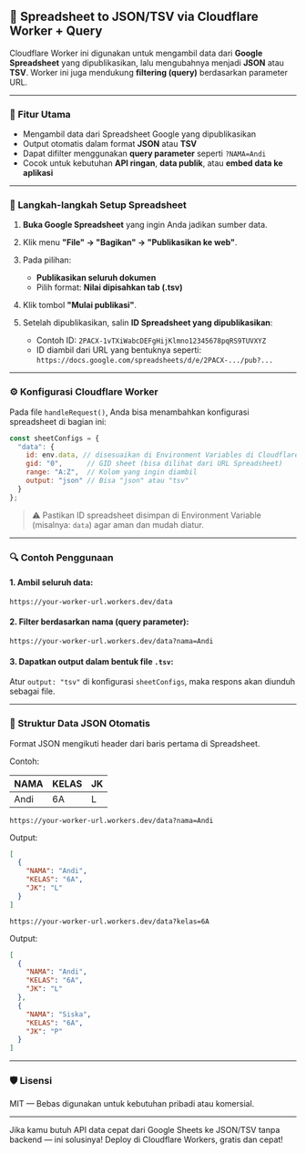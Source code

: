 ## 📄 Spreadsheet to JSON/TSV via Cloudflare Worker + Query

Cloudflare Worker ini digunakan untuk mengambil data dari **Google Spreadsheet** yang dipublikasikan, lalu mengubahnya menjadi **JSON** atau **TSV**. Worker ini juga mendukung **filtering (query)** berdasarkan parameter URL.

---

### 🚀 Fitur Utama

* Mengambil data dari Spreadsheet Google yang dipublikasikan
* Output otomatis dalam format **JSON** atau **TSV**
* Dapat difilter menggunakan **query parameter** seperti `?NAMA=Andi`
* Cocok untuk kebutuhan **API ringan**, **data publik**, atau **embed data ke aplikasi**

---

### 🧩 Langkah-langkah Setup Spreadsheet

1. **Buka Google Spreadsheet** yang ingin Anda jadikan sumber data.
2. Klik menu **"File" → "Bagikan" → "Publikasikan ke web"**.
3. Pada pilihan:

   * **Publikasikan seluruh dokumen**
   * Pilih format: **Nilai dipisahkan tab (.tsv)**
4. Klik tombol **"Mulai publikasi"**.
5. Setelah dipublikasikan, salin **ID Spreadsheet yang dipublikasikan**:

   * Contoh ID: `2PACX-1vTXiWabcDEFgHijKlmno12345678pqRS9TUVXYZ`
   * ID diambil dari URL yang bentuknya seperti:
     `https://docs.google.com/spreadsheets/d/e/2PACX-.../pub?...`

---

### ⚙️ Konfigurasi Cloudflare Worker

Pada file `handleRequest()`, Anda bisa menambahkan konfigurasi spreadsheet di bagian ini:

```javascript
const sheetConfigs = {
  "data": {
    id: env.data, // disesuaikan di Environment Variables di Cloudflare
    gid: "0",      // GID sheet (bisa dilihat dari URL Spreadsheet)
    range: "A:Z",  // Kolom yang ingin diambil
    output: "json" // Bisa "json" atau "tsv"
  }
};
```

> ⚠️ Pastikan ID spreadsheet disimpan di Environment Variable (misalnya: `data`) agar aman dan mudah diatur.

---

### 🔍 Contoh Penggunaan

#### 1. Ambil seluruh data:

```
https://your-worker-url.workers.dev/data
```

#### 2. Filter berdasarkan nama (query parameter):

```
https://your-worker-url.workers.dev/data?nama=Andi
```

#### 3. Dapatkan output dalam bentuk file `.tsv`:

Atur `output: "tsv"` di konfigurasi `sheetConfigs`, maka respons akan diunduh sebagai file.

---

### 🧪 Struktur Data JSON Otomatis

Format JSON mengikuti header dari baris pertama di Spreadsheet.

Contoh:

| NAMA | KELAS | JK |
| ---- | ----- | -- |
| Andi | 6A    | L  |

```
https://your-worker-url.workers.dev/data?nama=Andi
```
Output:

```json
[
  {
    "NAMA": "Andi",
    "KELAS": "6A",
    "JK": "L"
  }
]
```
```
https://your-worker-url.workers.dev/data?kelas=6A
```
Output:

```json
[
  {
    "NAMA": "Andi",
    "KELAS": "6A",
    "JK": "L"
  },
  {
    "NAMA": "Siska",
    "KELAS": "6A",
    "JK": "P"
  }
]
```

---

### 🛡️ Lisensi

MIT — Bebas digunakan untuk kebutuhan pribadi atau komersial.

---

Jika kamu butuh API data cepat dari Google Sheets ke JSON/TSV tanpa backend — ini solusinya!
Deploy di Cloudflare Workers, gratis dan cepat!

